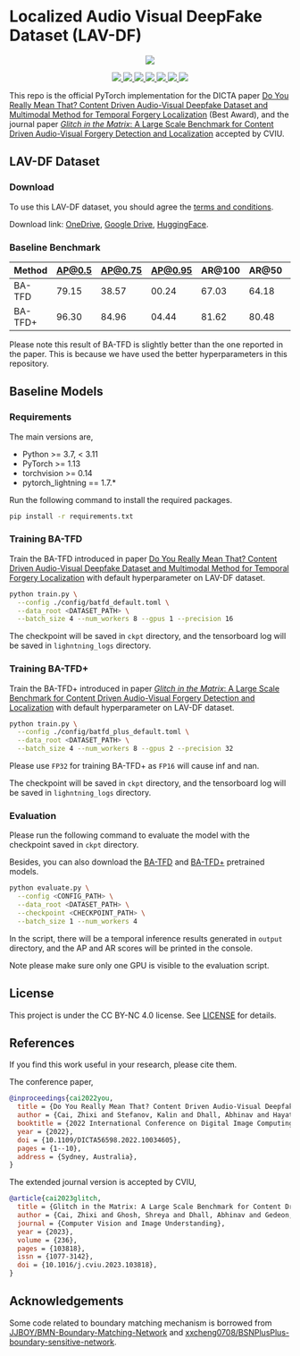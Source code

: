 # Localized Audio Visual DeepFake Dataset (LAV-DF)

<div align="center">
    <img src="assets/overview.svg">
    <p></p>
</div>

<div align="center">
    <a href="https://github.com/ControlNet/LAV-DF/issues">
        <img src="https://img.shields.io/github/issues/ControlNet/LAV-DF?style=flat-square">
    </a>
    <a href="https://github.com/ControlNet/LAV-DF/network/members">
        <img src="https://img.shields.io/github/forks/ControlNet/LAV-DF?style=flat-square">
    </a>
    <a href="https://github.com/ControlNet/LAV-DF/stargazers">
        <img src="https://img.shields.io/github/stars/ControlNet/LAV-DF?style=flat-square">
    </a>
    <a href="https://github.com/ControlNet/LAV-DF/blob/master/LICENSE">
        <img src="https://img.shields.io/badge/license-CC%20BY--NC%204.0-97ca00?style=flat-square">
    </a>
    <a href="https://arxiv.org/abs/2204.06228">
        <img src="https://img.shields.io/badge/arXiv-2204.06228-b31b1b.svg?style=flat-square">
    </a>
    <a href="https://arxiv.org/abs/2305.01979">
        <img src="https://img.shields.io/badge/arXiv-2305.01979-b31b1b.svg?style=flat-square">
    </a>
    <a href="https://paperswithcode.com/sota/temporal-forgery-localization-on-lav-df?p=glitch-in-the-matrix-a-large-scale-benchmark">
        <img src="https://img.shields.io/endpoint.svg?url=https://paperswithcode.com/badge/glitch-in-the-matrix-a-large-scale-benchmark/temporal-forgery-localization-on-lav-df&style=flat-square">
    </a>
</div>

This repo is the official PyTorch implementation for the DICTA paper [Do You Really Mean That? Content Driven Audio-Visual 
Deepfake Dataset and Multimodal Method for Temporal Forgery Localization](https://ieeexplore.ieee.org/document/10034605)
(Best Award), and the journal paper [_Glitch in the Matrix_: A Large Scale Benchmark for Content Driven Audio-Visual 
Forgery Detection and Localization](https://www.sciencedirect.com/science/article/pii/S1077314223001984) accepted by CVIU.

## LAV-DF Dataset

### Download

To use this LAV-DF dataset, you should agree the [terms and conditions](https://github.com/ControlNet/LAV-DF/blob/master/TERMS_AND_CONDITIONS.md).

Download link: [OneDrive](https://monashuni-my.sharepoint.com/:f:/g/personal/zhixi_cai_monash_edu/EklD-8lD_GRNl0yyJJ-cF3kBWEiHRmH4U5Dtg7eJjAOUlg?e=wowDpd), [Google Drive](https://drive.google.com/drive/folders/1U8asIMb0bpH6-zMR_5FaJmPnC53lomq7?usp=sharing), [HuggingFace](https://huggingface.co/datasets/ControlNet/LAV-DF).

### Baseline Benchmark

| Method  | AP@0.5 | AP@0.75 | AP@0.95 | AR@100 | AR@50 | AR@20 | AR@10 |
|---------|--------|---------|---------|--------|-------|-------|-------|
| BA-TFD  | 79.15  | 38.57   | 00.24   | 67.03  | 64.18 | 60.89 | 58.51 |
| BA-TFD+ | 96.30  | 84.96   | 04.44   | 81.62  | 80.48 | 79.40 | 78.75 |

Please note this result of BA-TFD is slightly better than the one reported in the paper. 
This is because we have used the better hyperparameters in this repository.

## Baseline Models

### Requirements

The main versions are,
- Python >= 3.7, < 3.11
- PyTorch >= 1.13
- torchvision >= 0.14
- pytorch_lightning == 1.7.*

Run the following command to install the required packages.

```bash
pip install -r requirements.txt
```

### Training BA-TFD

Train the BA-TFD introduced in paper [Do You Really Mean That? Content Driven Audio-Visual 
Deepfake Dataset and Multimodal Method for Temporal Forgery Localization](https://ieeexplore.ieee.org/document/10034605) with default hyperparameter on LAV-DF dataset.

```bash
python train.py \
  --config ./config/batfd_default.toml \
  --data_root <DATASET_PATH> \
  --batch_size 4 --num_workers 8 --gpus 1 --precision 16
```

The checkpoint will be saved in `ckpt` directory, and the tensorboard log will be saved in `lighntning_logs` directory.

### Training BA-TFD+

Train the BA-TFD+ introduced in paper [_Glitch in the Matrix_: A Large Scale Benchmark for Content Driven Audio-Visual Forgery Detection and Localization](https://www.sciencedirect.com/science/article/pii/S1077314223001984) with default hyperparameter on LAV-DF dataset.

```bash
python train.py \
  --config ./config/batfd_plus_default.toml \
  --data_root <DATASET_PATH> \
  --batch_size 4 --num_workers 8 --gpus 2 --precision 32
```

Please use `FP32` for training BA-TFD+ as `FP16` will cause inf and nan.

The checkpoint will be saved in `ckpt` directory, and the tensorboard log will be saved in `lighntning_logs` directory.


### Evaluation

Please run the following command to evaluate the model with the checkpoint saved in `ckpt` directory.

Besides, you can also download the [BA-TFD](https://github.com/ControlNet/LAV-DF/releases/download/pretrained_model/batfd_default.ckpt) and [BA-TFD+](https://github.com/ControlNet/LAV-DF/releases/download/pretrained_model_v2/batfd_plus_default.ckpt) pretrained models.

```bash
python evaluate.py \
  --config <CONFIG_PATH> \
  --data_root <DATASET_PATH> \
  --checkpoint <CHECKPOINT_PATH> \
  --batch_size 1 --num_workers 4
```

In the script, there will be a temporal inference results generated in `output` directory, and the AP and AR scores will
be printed in the console.

Note please make sure only one GPU is visible to the evaluation script.

## License

This project is under the CC BY-NC 4.0 license. See [LICENSE](LICENSE) for details.

## References

If you find this work useful in your research, please cite them.

The conference paper,
```bibtex
@inproceedings{cai2022you,
  title = {Do You Really Mean That? Content Driven Audio-Visual Deepfake Dataset and Multimodal Method for Temporal Forgery Localization},
  author = {Cai, Zhixi and Stefanov, Kalin and Dhall, Abhinav and Hayat, Munawar},
  booktitle = {2022 International Conference on Digital Image Computing: Techniques and Applications (DICTA)},
  year = {2022},
  doi = {10.1109/DICTA56598.2022.10034605},
  pages = {1--10},
  address = {Sydney, Australia},
}
```

The extended journal version is accepted by CVIU,
```bibtex
@article{cai2023glitch,
  title = {Glitch in the Matrix: A Large Scale Benchmark for Content Driven Audio-Visual Forgery Detection and Localization},
  author = {Cai, Zhixi and Ghosh, Shreya and Dhall, Abhinav and Gedeon, Tom and Stefanov, Kalin and Hayat, Munawar},
  journal = {Computer Vision and Image Understanding},
  year = {2023},
  volume = {236},
  pages = {103818},
  issn = {1077-3142},
  doi = {10.1016/j.cviu.2023.103818},
}
```

## Acknowledgements

Some code related to boundary matching mechanism is borrowed from 
[JJBOY/BMN-Boundary-Matching-Network](https://github.com/JJBOY/BMN-Boundary-Matching-Network) and 
[xxcheng0708/BSNPlusPlus-boundary-sensitive-network](https://github.com/xxcheng0708/BSNPlusPlus-boundary-sensitive-network).
